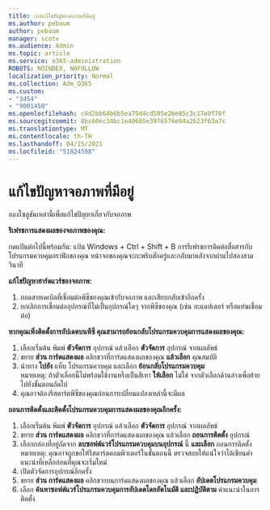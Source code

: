 ```yaml
---
title: การแก้ไขปัญหาจอภาพที่มีอยู่
ms.author: pebaum
author: pebaum
manager: scotv
ms.audience: Admin
ms.topic: article
ms.service: o365-administration
ROBOTS: NOINDEX, NOFOLLOW
localization_priority: Normal
ms.collection: Adm_O365
ms.custom:
- "3454"
- "9001450"
ms.openlocfilehash: c4d2bb64b6b5ea79d4cd585e2be85c3c17e0f76f
ms.sourcegitcommit: 8bc60ec34bc1e40685e3976576e04a2623f63a7c
ms.translationtype: MT
ms.contentlocale: th-TH
ms.lasthandoff: 04/15/2021
ms.locfileid: "51824598"
---
```

# <a name="troubleshoot-an-existing-monitor"></a>แก้ไขปัญหาจอภาพที่มีอยู่

ลองโซลูชันเหล่านี้เพื่อแก้ไขปัญหาเกี่ยวกับจอภาพ 

**รีเฟรชการแสดงผลของจอภาพของคุณ:**

กดแป้นต่อไปนี้พร้อมกัน: แป้น Windows + Ctrl + Shift + B การรีเฟรชการติดต่อสื่อสารกับโปรแกรมควบคุมกราฟิกของคุณ หน้าจอของคุณจะกะพริบสักครู่และกลับมาหลังจากผ่านไปสองสามวินาที

**แก้ไขปัญหาฮาร์ดแวร์ของจอภาพ:**

1. ถอดสายเคเบิลที่เชื่อมต่อพีซีของคุณเข้ากับจอภาพ และเสียบกลับเข้าอีกครั้ง
2. ยกเลิกการเชื่อมต่ออุปกรณ์ที่ไม่เป็นอุปกรณ์ใดๆ จากพีซีของคุณ (เช่น อะแดปเตอร์ หรือแท่นเชื่อมต่อ)

**หากคุณเพิ่งติดตั้งการอัปเดตบนพีซี คุณสามารถย้อนกลับโปรแกรมควบคุมการแสดงผลของคุณ:**

1. เลือกเริ่มต้น พิมพ์ **ตัวจัดการ** อุปกรณ์ แล้วเลือก **ตัวจัดการ** อุปกรณ์ จากผลลัพธ์
2. ขยาย **ส่วน การ์ดแสดงผล** คลิกขวาที่การ์ดแสดงผลของคุณ **แล้วเลือก** คุณสมบัติ
3. นําทาง **ไปยัง** แท็บ โปรแกรมควบคุม และเลือก **ย้อนกลับโปรแกรมควบคุม** <br>
หมายเหตุ: ถ้าตัวเลือกนี้ไม่พร้อมใช้งานหรือเป็นสีเทา **ให้เลือก** ไม่ใช่ จากตัวเลือกด้านล่างเพื่อย้ายไปยังขั้นตอนถัดไป
4. คุณอาจต้องรีสตาร์ตพีซีของคุณก่อนการเปลี่ยนแปลงเหล่านี้จะมีผล

**ถอนการติดตั้งและติดตั้งโปรแกรมควบคุมการแสดงผลของคุณอีกครั้ง:**

1. เลือกเริ่มต้น พิมพ์ **ตัวจัดการ** อุปกรณ์ แล้วเลือก **ตัวจัดการ** อุปกรณ์ จากผลลัพธ์
2. ขยาย **ส่วน การ์ดแสดงผล** คลิกขวาที่การ์ดแสดงผลของคุณ แล้วเลือก **ถอนการติดตั้ง** อุปกรณ์ 
3. เลือกกล่องที่อยู่ถัดจาก **ลบซอฟต์แวร์โปรแกรมควบคุมบนอุปกรณ์** นี้ **และเลือก** ถอนการติดตั้ง<br>
หมายเหตุ: คุณอาจถูกขอให้รีสตาร์ตคอมพิวเตอร์ในขั้นตอนนี้ ตรวจสอบให้แน่ใจว่าได้เขียนคําแนะนําที่เหลือก่อนที่คุณจะเริ่มใหม่
4. เปิดตัวจัดการอุปกรณ์อีกครั้ง
5. ขยาย **ส่วน การ์ดแสดงผล** คลิกขวาบนการ์ดแสดงผลของคุณ แล้วเลือก **อัปเดตโปรแกรมควบคุม**
6. เลือก **ค้นหาซอฟต์แวร์โปรแกรมควบคุมการอัปเดตโดยอัตโนมัติ และปฏิบัติตาม** คําแนะนําในการติดตั้ง